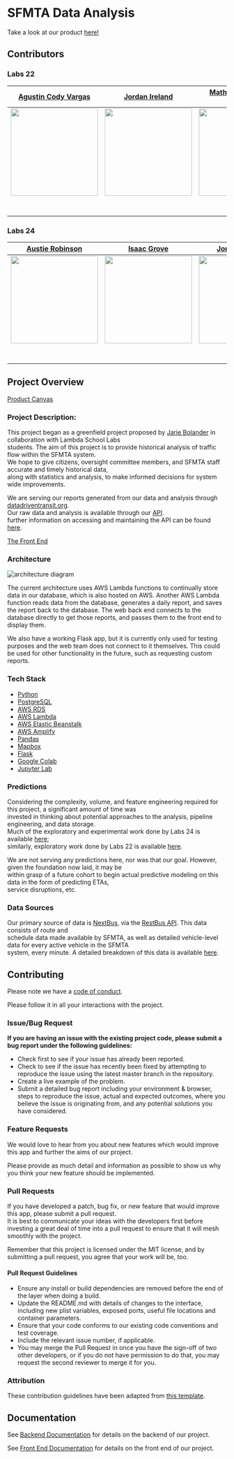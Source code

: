 # SFMTA Data Analysis

Take a look at our product [here!][live]

## Contributors

### Labs 22

| [Agustin Cody Vargas](https://github.com/AVData/) | [Jordan Ireland](https://github.com/Jordan-Ireland/) | [Mathias Ragnarson Skreden](https://github.com/skredenmathias/) |
| :---: | :---: | :---: |
| [<img src="https://ca.slack-edge.com/T4JUEB3ME-UP8JY0CG6-cd15b5cb2cf1-512" width = "200" />](https://github.com/AVData/) | [<img src="https://ca.slack-edge.com/T4JUEB3ME-UL5US8MPA-f77dd1589c92-512" width = "200"/>](https://github.com/Jordan-Ireland/) | [<img src="https://www.dalesjewelers.com/wp-content/uploads/2018/10/placeholder-silhouette-male.png" width = "200" />](https://github.com/skredenmathias/) |
| [<img src="https://github.com/favicon.ico" width="15"> ](https://github.com/AVdata/) | [<img src="https://github.com/favicon.ico" width="15"> ](https://github.com/Jordan-Ireland/) | [<img src="https://github.com/favicon.ico" width="15"> ](https://github.com/skredenmathias/) |
| [ <img src="https://static.licdn.com/sc/h/al2o9zrvru7aqj8e1x2rzsrca" width="15"> ](https://www.linkedin.com/in/vargasstem/) | [ <img src="https://static.licdn.com/sc/h/al2o9zrvru7aqj8e1x2rzsrca" width="15"> ](https://www.linkedin.com/in/jordan-b-ireland/) | [ <img src="https://static.licdn.com/sc/h/al2o9zrvru7aqj8e1x2rzsrca" width="15"> ](https://www.linkedin.com/in/skredenmathias/)

### Labs 24

| [Austie Robinson](https://github.com/austiezr/) | [Isaac Grove](https://github.com/isaacgrove/) | [Jonathan Duke](https://github.com/jonDuke/) | [Ramses Gasque](https://github.com/cedro-gasque) |
| :---: | :---: | :---: | :---: |
| [<img src="https://ca.slack-edge.com/ESZCHB482-W012JQ2V32P-19d3634d13b4-512/" width = "200" />](https://github.com/austiezr/) | [<img src="https://ca.slack-edge.com/ESZCHB482-W0123RQLG9M-cf6cb774b8f9-512/" width = "200"/>](https://github.com/isaacgrove/) | [<img src="https://ca.slack-edge.com/ESZCHB482-W012BRSKSSJ-7c0297765102-512/" width = "200" />](https://github.com/jonDuke/) | [<img src="https://ca.slack-edge.com/ESZCHB482-W012JQ3PX27-0f3550a702ab-512/" width = "200" />](https://github.com/cedro-gasque) |
| [<img src="https://github.com/favicon.ico" width="15"> ](https://github.com/austiezr/) | [<img src="https://github.com/favicon.ico" width="15"> ](https://github.com/isaacgrove/) | [<img src="https://github.com/favicon.ico" width="15"> ](https://github.com/jonDuke/) | [<img src="https://github.com/favicon.ico" width="15"> ](https://github.com/cedro-gasque) |
| [ <img src="https://static.licdn.com/sc/h/al2o9zrvru7aqj8e1x2rzsrca" width="15"> ](https://www.linkedin.com/in/austin-ziech-robinson/) | [ <img src="https://static.licdn.com/sc/h/al2o9zrvru7aqj8e1x2rzsrca" width="15"> ](https://www.linkedin.com/in/isaac-grove-01300b177/) | [ <img src="https://static.licdn.com/sc/h/al2o9zrvru7aqj8e1x2rzsrca" width="15"> ](https://www.linkedin.com/in/jonduke90/) | [ <img src="https://static.licdn.com/sc/h/al2o9zrvru7aqj8e1x2rzsrca" width="15"> ]() |

## Project Overview

[Product Canvas][notion]

### Project Description:

This project began as a greenfield project proposed by [Jarie Bolander][jarie] in collaboration with Lambda School Labs\
students. The aim of this project is to provide historical analysis of traffic flow within the SFMTA system.\
We hope to give citizens, oversight committee members, and SFMTA staff accurate and timely historical data,\
along with statistics and analysis, to make informed decisions for system wide improvements.

We are serving our reports generated from our data and analysis through [datadriventransit.org][live].\
Our raw data and analysis is available through our [API][api].\
further information on accessing and maintaining the API can be found [here][apireadme].

[The Front End][live]

### Architecture

![architecture diagram](https://raw.githubusercontent.com/Lambda-School-Labs/sfmta-data-analysis-ds/master/images/architecture_diagram.png)

The current architecture uses AWS Lambda functions to continually store data in our database, which is also hosted on AWS.  Another AWS Lambda function reads data from the database, generates a daily report, and saves the report back to the database.  The web back end connects to the database directly to get those reports, and passes them to the front end to display them.

We also have a working Flask app, but it is currently only used for testing purposes and the web team does not connect to it themselves.  This could be used for other functionality in the future, such as requesting custom reports.

### Tech Stack

- [Python][python]
- [PostgreSQL][postgres]
- [AWS RDS][rds]
- [AWS Lambda][lambda]
- [AWS Elastic Beanstalk][eb]
- [AWS Amplify][amplify]
- [Pandas][pandas]
- [Mapbox][mapbox]
- [Flask][flask]
- [Google Colab][colab]
- [Jupyter Lab][jupyter]

### Predictions

Considering the complexity, volume, and feature engineering required for this project, a significant amount of time was\
invested in thinking about potential approaches to the analysis, pipeline engineering, and data storage.\
Much of the exploratory and experimental work done by Labs 24 is available [here][labs24];\
similarly, exploratory work done by Labs 22 is available [here][labs22].

We are not serving any predictions here, nor was that our goal. However, given the foundation now laid, it may be\
within grasp of a future cohort to begin actual predictive modeling on this data in the form of predicting ETAs,\
service disruptions, etc.

### Data Sources

Our primary source of data is [NextBus][nextbus], via the [RestBus API][restbus]. This data consists of route and\
schedule data made available by SFMTA, as well as detailed vehicle-level data for every active vehicle in the SFMTA\
system, every minute. A detailed breakdown of this data is available [here][data].

## Contributing

Please note we have a [code of conduct][conduct]. 

Please follow it in all your interactions with the project.

### Issue/Bug Request

**If you are having an issue with the existing project code, please submit a bug report under the following guidelines:**
 - Check first to see if your issue has already been reported.
 - Check to see if the issue has recently been fixed by attempting to reproduce the issue
  using the latest master branch in the repository.
 - Create a live example of the problem.
 - Submit a detailed bug report including your environment & browser, 
 steps to reproduce the issue, actual and expected outcomes,  where you believe the issue is originating from, 
 and any potential solutions you have considered.

### Feature Requests

We would love to hear from you about new features which would improve this app and further the aims of our project. 

Please provide as much detail and information as possible to show us why you think your new feature should be implemented.

### Pull Requests

If you have developed a patch, bug fix, or new feature that would improve this app, please submit a pull request.\
It is best to communicate your ideas with the developers first before investing a great deal of time into a pull request to ensure that it will mesh smoothly with the project.

Remember that this project is licensed under the MIT license, and by submitting a pull request, you agree that your work will be, too.

#### Pull Request Guidelines

- Ensure any install or build dependencies are removed before the end of the layer when doing a build.
- Update the README.md with details of changes to the interface, including new plist variables, exposed ports, useful file locations and container parameters.
- Ensure that your code conforms to our existing code conventions and test coverage.
- Include the relevant issue number, if applicable.
- You may merge the Pull Request in once you have the sign-off of two other developers, or if you do not have permission to do that, you may request the second reviewer to merge it for you.

### Attribution

These contribution guidelines have been adapted from [this template][pr].

## Documentation

See [Backend Documentation][be] for details on the backend of our project.

See [Front End Documentation][fe] for details on the front end of our project.

[live]: https://www.datadriventransit.org
[notion]: https://www.notion.so/SFMTA-Data-Analysis-d5d25791fbca4b1bbd0049f95275e5a0
[jarie]: https://www.linkedin.com/in/jariebolander/
[api]: http://ds.datadriventransit.org/
[apireadme]: sfmta-api/README.md
[python]: https://www.python.org
[postgres]: https://www.postgresql.org/
[rds]: https://aws.amazon.com/rds/
[lambda]: https://aws.amazon.com/lambda/
[eb]: https://aws.amazon.com/elasticbeanstalk/
[amplify]: https://aws.amazon.com/amplify/
[pandas]: https://pandas.pydata.org/
[mapbox]: https://www.mapbox.com/
[flask]: https://flask.palletsprojects.com/en/1.1.x/
[colab]: https://colab.research.google.com/notebooks/intro.ipynb#recent=true
[jupyter]: https://jupyter.org
[labs24]: labs24_notebooks
[labs22]: deprecated_assets/labs22_notebooks
[nextbus]: https://www.nextbus.com
[restbus]: http://restbus.info/
[data]: DATAREADME.md
[conduct]: code_of_conduct.md
[pr]: https://gist.github.com/PurpleBooth/b24679402957c63ec426
[be]: https://github.com/Lambda-School-Labs/sfmta-data-analysis-be
[fe]: https://github.com/Lambda-School-Labs/sfmta-data-analysis-fe
